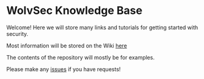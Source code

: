 # WolvSec Knowledge Base

Welcome! Here we will store many links and tutorials for getting started with security.

Most information will be stored on the Wiki [here](../../Wiki)

The contents of the repository will mostly be for examples.

Please make any [issues](../../issues) if you have requests! 
